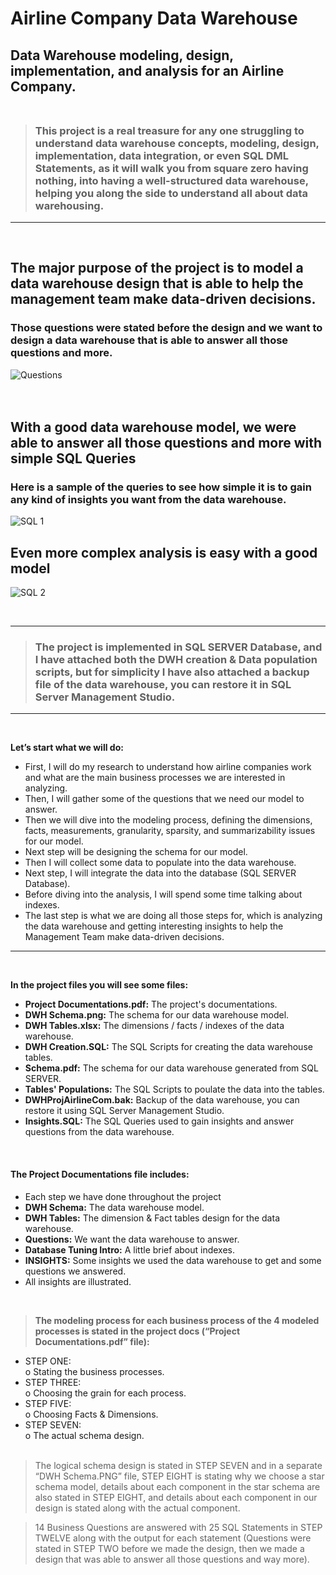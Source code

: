 # Airline Company Data Warehouse
## Data Warehouse modeling, design, implementation, and analysis for an Airline Company.<br><br>
> ### This project is a real treasure for any one struggling to understand data warehouse concepts, modeling, design, implementation, data integration, or even SQL DML Statements, as it will walk you from square zero having nothing, into having a well-structured data warehouse, helping you along the side to understand all about data warehousing.
---
<br>

## The major purpose of the project is to model a data warehouse design that is able to help the management team make data-driven decisions.
### Those questions were stated before the design and we want to design a data warehouse that is able to answer all those questions and more.
![Questions](https://github.com/al-ghaly/Airline-Company-Data-Warehouse/assets/61648960/c7c5a788-b92c-4363-ae5b-35bf560ee007)
<br><br><br>

## With a good data warehouse model, we were able to answer all those questions and more with simple SQL Queries
### Here is a sample of the queries to see how simple it is to gain any kind of insights you want from the data warehouse.
![SQL 1](https://github.com/al-ghaly/Airline-Company-Data-Warehouse/assets/61648960/1ac0dc50-0796-4be0-957b-b73b71e1c12d)

## Even more complex analysis is easy with a good model
![SQL 2](https://github.com/al-ghaly/Airline-Company-Data-Warehouse/assets/61648960/2db1d74f-ef56-438a-8f92-058b9c03aabd)

<br>

---

> ### The project is implemented in SQL SERVER Database, and I have attached both the DWH creation & Data population scripts, but for simplicity I have also attached a backup file of the data warehouse, you can restore it in SQL Server Management Studio.

---
<br>

**Let’s start what we will do:**
- First, I will do my research to understand how airline companies work and what are
the main business processes we are interested in analyzing.
- Then, I will gather some of the questions that we need our model to answer.
- Then we will dive into the modeling process, defining the dimensions, facts,
measurements, granularity, sparsity, and summarizability issues for our model.
- Next step will be designing the schema for our model.
- Then I will collect some data to populate into the data warehouse.
- Next step, I will integrate the data into the database (SQL SERVER Database).
- Before diving into the analysis, I will spend some time talking about indexes.
- The last step is what we are doing all those steps for, which is analyzing the data
warehouse and getting interesting insights to help the Management Team make
data-driven decisions.
---
<br>

**In the project files you will see some files:**
- **Project Documentations.pdf:** The project's documentations.
- **DWH Schema.png:** The schema for our data warehouse model.
- **DWH Tables.xlsx:** The dimensions / facts / indexes of the data warehouse.
- **DWH Creation.SQL:** The SQL Scripts for creating the data warehouse tables.
- **Schema.pdf:** The schema for our data warehouse generated from SQL SERVER.
- **Tables' Populations:** The SQL Scripts to poulate the data into the tables.
- **DWHProjAirlineCom.bak:** Backup of the data warehouse, you can restore it using SQL Server Management Studio.
- **Insights.SQL:** The SQL Queries used to gain insights and answer questions from the data warehouse.
<br>

#### The Project Documentations file includes:
- Each step we have done throughout the project 
- **DWH Schema:** The data warehouse model.
- **DWH Tables:** The dimension & Fact tables design for the data warehouse.
- **Questions:** We want the data warehouse to answer.
- **Database Tuning Intro:** A little brief about indexes.
- **INSIGHTS:** Some insights we used the data warehouse to get and some questions we answered.
- All insights are illustrated.

<br>

>**The modeling process for each business process of the 4 modeled processes is stated in the project docs (“Project Documentations.pdf” file):**
  -  STEP ONE:<br>
     o Stating the business processes.
  -  STEP THREE:<br>
     o Choosing the grain for each process.
  -  STEP FIVE:<br>
     o Choosing Facts & Dimensions.
  -  STEP SEVEN:<br>
     o The actual schema design.<br><br>

>The logical schema design is stated in STEP SEVEN and in a separate “DWH Schema.PNG” file, STEP EIGHT is stating why we choose a star schema model, details about each component in the star schema are also stated in STEP EIGHT, and details about each component in our design is stated along with the actual component.

> 14 Business Questions are answered with 25 SQL Statements in STEP TWELVE along with the output for each statement (Questions were stated in STEP TWO before we made the design, then we made a design that was able to answer all those questions and way more).
  
